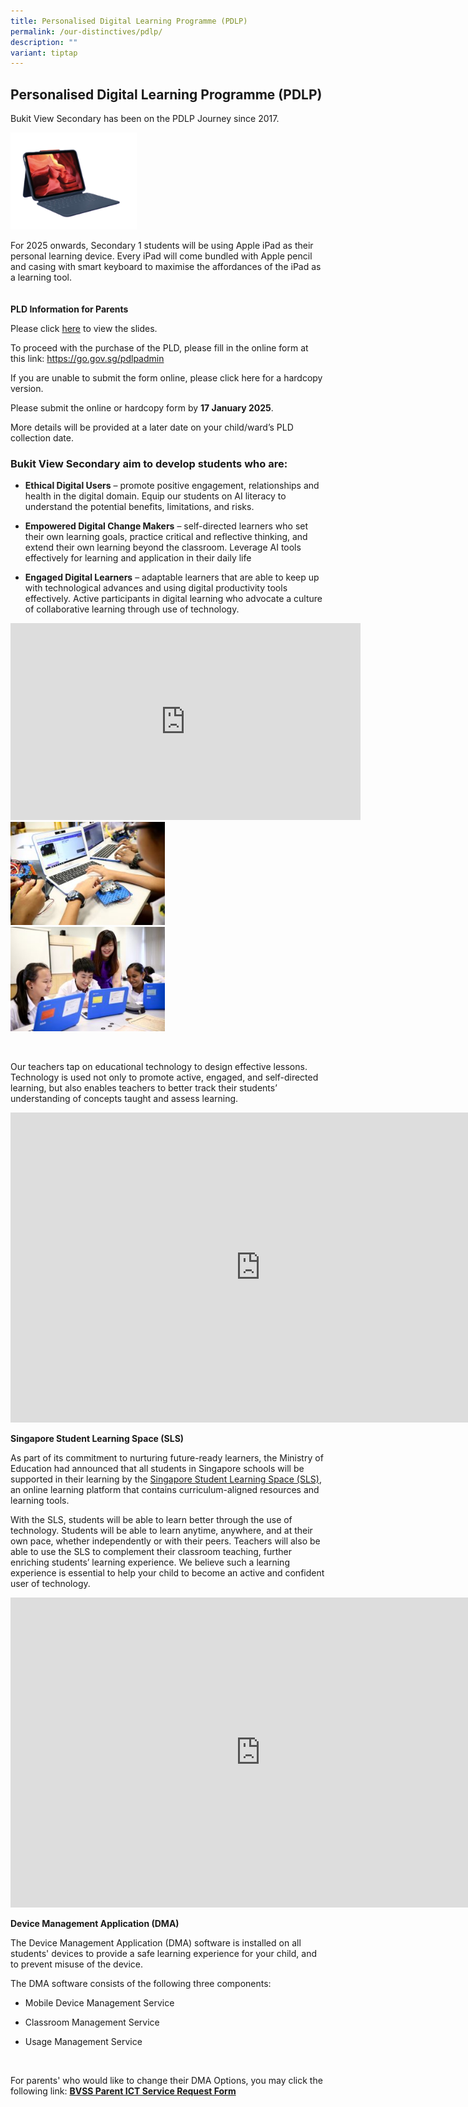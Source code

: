 ```yaml
---
title: Personalised Digital Learning Programme (PDLP)
permalink: /our-distinctives/pdlp/
description: ""
variant: tiptap
---
```

<h2>Personalised Digital Learning Programme (PDLP)</h2>
<p>Bukit View Secondary has been on the PDLP Journey since 2017.
<br>
</p>
<div class="isomer-image-wrapper">
<img style="width:40%" height="auto" width="100%" src="/images/ipad.png">
</div>
<p>For 2025 onwards, Secondary 1 students will be using Apple iPad as their
personal learning device. Every iPad will come bundled with Apple pencil
and casing with smart keyboard to maximise the affordances of the iPad
as a learning tool.
<br>
<br>
<br><strong>PLD Information for Parents</strong>
</p>
<p>Please click <a href="/files/PDLP/PDLP_Information_for_Parents.pdf" rel="noopener noreferrer nofollow" target="_blank">here</a> to
view the slides.</p>
<p>To proceed with the purchase of the PLD, please fill in the online form
at this link: <a href="https://go.gov.sg/pdlpadmin" rel="noopener nofollow" target="_blank">https://go.gov.sg/pdlpadmin</a>
</p>
<p>If you are unable to submit the form online, please click here for a hardcopy
version.</p>
<p>Please submit the online or hardcopy form by <strong>17 January 2025</strong>.</p>
<p>More details will be provided at a later date on your child/ward’s PLD
collection date.</p>
<p></p>
<p></p>
<h3>Bukit View Secondary aim to develop students who are:</h3>
<ul data-tight="true" class="tight">
<li>
<p><strong>Ethical Digital Users</strong>&nbsp;– promote positive engagement,
relationships and health in the digital domain. Equip our students on AI
literacy to understand the potential benefits, limitations, and risks.</p>
</li>
<li>
<p><strong>Empowered Digital Change Makers</strong>&nbsp;– self-directed
learners who set their own learning goals, practice critical and reflective
thinking, and extend their own learning beyond the classroom. Leverage
AI tools effectively for learning and application in their daily life</p>
</li>
<li>
<p><strong>Engaged Digital Learners</strong>&nbsp;– adaptable learners that
are able to keep up with technological advances and using digital productivity
tools&nbsp; effectively. Active participants in digital learning who advocate
a culture of collaborative learning through use of technology.</p>
<p></p>
</li>
</ul>
<div class="iframe-wrapper">
<iframe height="315" width="560" allowfullscreen="true" frameborder="0" src="https://www.youtube.com/embed/h6jig6fUm-g"></iframe>
</div>
<div class="isomer-image-wrapper">
<img style="width:49%" height="auto" width="100%" src="/images/Chromebook-during-JOULES-programme-300x200.jpg">
</div>
<div class="isomer-image-wrapper">
<img style="width:49%" height="auto" width="100%" src="/images/Chromebook-in-class-300x203.jpg">
</div>
<p>
<br>
</p>
<p>Our teachers tap on educational technology to design effective lessons.
Technology is used not only to promote active, engaged, and self-directed
learning, but also enables teachers to better track their students’ understanding
of concepts taught and assess learning.</p>
<div class="iframe-wrapper">
<iframe height="496" width="800" allowfullscreen="true" frameborder="0" src="https://www.youtube.com/embed/mSbZQNJwPuI"></iframe>
</div>
<p><strong>Singapore Student Learning Space (SLS)</strong>
</p>
<p>As part of its commitment to nurturing future-ready learners, the Ministry
of Education had announced that all students in Singapore schools will
be supported in their learning by the&nbsp;<a href="https://vle.learning.moe.edu.sg/login" rel="noopener noreferrer nofollow" target="_blank">Singapore Student Learning Space (SLS)</a>,
an online learning platform that contains curriculum-aligned resources
and learning tools.</p>
<p>With the SLS, students will be able to learn better through the use of
technology. Students will be able to learn anytime, anywhere, and at their
own pace, whether independently or with their peers. Teachers will also
be able to use the SLS to complement their classroom teaching, further
enriching students’ learning experience. We believe such a learning experience
is essential to help your child to become an active and confident user
of technology.</p>
<div class="iframe-wrapper">
<iframe height="496" width="800" allowfullscreen="true" frameborder="0" src="https://www.youtube.com/embed/F0FTP2FveSg"></iframe>
</div>
<p><strong>Device Management Application (DMA)</strong>
</p>
<p>The Device Management Application (DMA) software is installed on all students'
devices to provide a safe learning experience for your child, and to prevent
misuse of the device.</p>
<p>The DMA software consists of the following three components:</p>
<ul data-tight="true" class="tight">
<li>
<p>Mobile Device Management Service</p>
</li>
<li>
<p>Classroom Management Service</p>
</li>
<li>
<p>Usage Management Service</p>
</li>
</ul>
<div class="isomer-image-wrapper">
<img style="width: 100%" height="auto" width="100%" alt="" src="/images/parents%E2%80%99%20after-school%20dma%20options%20.jpg">
</div>
<p>For parents' who would like to change their DMA Options, you may click
the following link: <strong><a href="https://go.gov.sg/ictserviceparent" rel="noopener noreferrer nofollow" target="_blank">BVSS Parent ICT Service Request Form</a></strong>
</p>